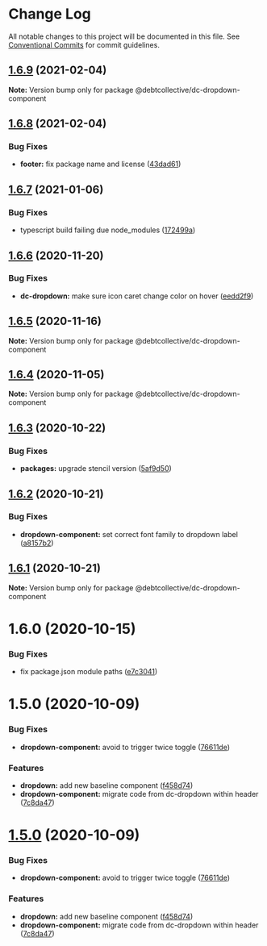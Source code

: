 # Change Log

All notable changes to this project will be documented in this file.
See [Conventional Commits](https://conventionalcommits.org) for commit guidelines.

## [1.6.9](https://github.com/debtcollective/packages/compare/@debtcollective/dc-dropdown-component@1.6.8...@debtcollective/dc-dropdown-component@1.6.9) (2021-02-04)

**Note:** Version bump only for package @debtcollective/dc-dropdown-component





## [1.6.8](https://github.com/debtcollective/packages/compare/@debtcollective/dc-dropdown-component@1.6.7...@debtcollective/dc-dropdown-component@1.6.8) (2021-02-04)


### Bug Fixes

* **footer:** fix package name and license ([43dad61](https://github.com/debtcollective/packages/commit/43dad61))





## [1.6.7](https://github.com/debtcollective/packages/compare/@debtcollective/dc-dropdown-component@1.6.6...@debtcollective/dc-dropdown-component@1.6.7) (2021-01-06)


### Bug Fixes

* typescript build failing due node_modules ([172499a](https://github.com/debtcollective/packages/commit/172499a))





## [1.6.6](https://github.com/debtcollective/packages/compare/@debtcollective/dc-dropdown-component@1.6.5...@debtcollective/dc-dropdown-component@1.6.6) (2020-11-20)


### Bug Fixes

* **dc-dropdown:** make sure icon caret change color on hover ([eedd2f9](https://github.com/debtcollective/packages/commit/eedd2f9))





## [1.6.5](https://github.com/debtcollective/packages/compare/@debtcollective/dc-dropdown-component@1.6.4...@debtcollective/dc-dropdown-component@1.6.5) (2020-11-16)

**Note:** Version bump only for package @debtcollective/dc-dropdown-component





## [1.6.4](https://github.com/debtcollective/packages/compare/@debtcollective/dc-dropdown-component@1.6.3...@debtcollective/dc-dropdown-component@1.6.4) (2020-11-05)

**Note:** Version bump only for package @debtcollective/dc-dropdown-component





## [1.6.3](https://github.com/debtcollective/packages/compare/@debtcollective/dc-dropdown-component@1.6.2...@debtcollective/dc-dropdown-component@1.6.3) (2020-10-22)


### Bug Fixes

* **packages:** upgrade stencil version ([5af9d50](https://github.com/debtcollective/packages/commit/5af9d50))





## [1.6.2](https://github.com/debtcollective/packages/compare/@debtcollective/dc-dropdown-component@1.6.1...@debtcollective/dc-dropdown-component@1.6.2) (2020-10-21)


### Bug Fixes

* **dropdown-component:** set correct font family to dropdown label ([a8157b2](https://github.com/debtcollective/packages/commit/a8157b2))





## [1.6.1](https://github.com/debtcollective/packages/compare/@debtcollective/dc-dropdown-component@1.6.0...@debtcollective/dc-dropdown-component@1.6.1) (2020-10-21)

**Note:** Version bump only for package @debtcollective/dc-dropdown-component





# 1.6.0 (2020-10-15)


### Bug Fixes

* fix package.json module paths ([e7c3041](https://github.com/debtcollective/packages/commit/e7c3041))



# 1.5.0 (2020-10-09)


### Bug Fixes

* **dropdown-component:** avoid to trigger twice toggle ([76611de](https://github.com/debtcollective/packages/commit/76611de))


### Features

* **dropdown:** add new baseline component ([f458d74](https://github.com/debtcollective/packages/commit/f458d74))
* **dropdown-component:** migrate code from dc-dropdown within header ([7c8da47](https://github.com/debtcollective/packages/commit/7c8da47))





# [1.5.0](https://github.com/debtcollective/packages/compare/v1.4.4...v1.5.0) (2020-10-09)


### Bug Fixes

* **dropdown-component:** avoid to trigger twice toggle ([76611de](https://github.com/debtcollective/packages/commit/76611de))


### Features

* **dropdown:** add new baseline component ([f458d74](https://github.com/debtcollective/packages/commit/f458d74))
* **dropdown-component:** migrate code from dc-dropdown within header ([7c8da47](https://github.com/debtcollective/packages/commit/7c8da47))
